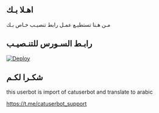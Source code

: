 ## اهـلا بـك
مـن هـنا تستطيـع عمـل رابط تنصيـب خـاص بـك

## رابـط السـورس للتنـصيـب

[![Deploy](https://www.herokucdn.com/deploy/button.svg)](https://heroku.com/deploy?template=https://github.com/ramivo2/jmthon)

## شكـرا لكـم 


this userbot is import of catuserbot and translate to arabic

https://t.me/catuserbot_support
